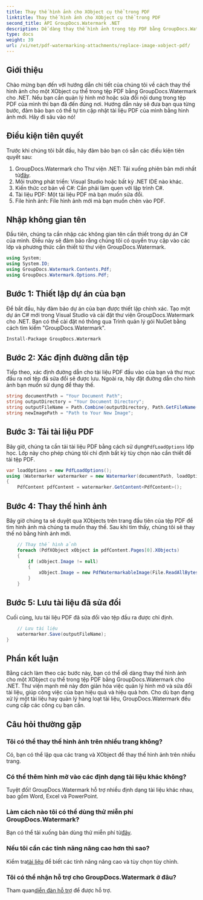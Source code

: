```yaml
---
title: Thay thế hình ảnh cho XObject cụ thể trong PDF
linktitle: Thay thế hình ảnh cho XObject cụ thể trong PDF
second_title: API GroupDocs.Watermark .NET
description: Dễ dàng thay thế hình ảnh trong tệp PDF bằng GroupDocs.Watermark cho .NET với hướng dẫn từng bước này. Hoàn hảo để quản lý nội dung PDF một cách hiệu quả.
type: docs
weight: 39
url: /vi/net/pdf-watermarking-attachments/replace-image-xobject-pdf/
---
```

## Giới thiệu
Chào mừng bạn đến với hướng dẫn chi tiết của chúng tôi về cách thay thế hình ảnh cho một XObject cụ thể trong tệp PDF bằng GroupDocs.Watermark cho .NET. Nếu bạn cần quản lý hình mờ hoặc sửa đổi nội dung trong tệp PDF của mình thì bạn đã đến đúng nơi. Hướng dẫn này sẽ đưa bạn qua từng bước, đảm bảo bạn có thể tự tin cập nhật tài liệu PDF của mình bằng hình ảnh mới. Hãy đi sâu vào nó!
## Điều kiện tiên quyết
Trước khi chúng tôi bắt đầu, hãy đảm bảo bạn có sẵn các điều kiện tiên quyết sau:
1.  GroupDocs.Watermark cho Thư viện .NET: Tải xuống phiên bản mới nhất từ[đây](https://releases.groupdocs.com/Watermark/net/).
2. Môi trường phát triển: Visual Studio hoặc bất kỳ .NET IDE nào khác.
3. Kiến thức cơ bản về C#: Cần phải làm quen với lập trình C#.
4. Tài liệu PDF: Một tài liệu PDF mà bạn muốn sửa đổi.
5. File hình ảnh: File hình ảnh mới mà bạn muốn chèn vào PDF.

## Nhập không gian tên
Đầu tiên, chúng ta cần nhập các không gian tên cần thiết trong dự án C# của mình. Điều này sẽ đảm bảo rằng chúng tôi có quyền truy cập vào các lớp và phương thức cần thiết từ thư viện GroupDocs.Watermark.
```csharp
using System;
using System.IO;
using GroupDocs.Watermark.Contents.Pdf;
using GroupDocs.Watermark.Options.Pdf;
```
## Bước 1: Thiết lập dự án của bạn
Để bắt đầu, hãy đảm bảo dự án của bạn được thiết lập chính xác. Tạo một dự án C# mới trong Visual Studio và cài đặt thư viện GroupDocs.Watermark cho .NET. Bạn có thể cài đặt nó thông qua Trình quản lý gói NuGet bằng cách tìm kiếm "GroupDocs.Watermark".
```sh
Install-Package GroupDocs.Watermark
```
## Bước 2: Xác định đường dẫn tệp
Tiếp theo, xác định đường dẫn cho tài liệu PDF đầu vào của bạn và thư mục đầu ra nơi tệp đã sửa đổi sẽ được lưu. Ngoài ra, hãy đặt đường dẫn cho hình ảnh bạn muốn sử dụng để thay thế.
```csharp
string documentPath = "Your Document Path";
string outputDirectory = "Your Document Directory";
string outputFileName = Path.Combine(outputDirectory, Path.GetFileName(documentPath));
string newImagePath = "Path to Your New Image";
```
## Bước 3: Tải tài liệu PDF
 Bây giờ, chúng ta cần tải tài liệu PDF bằng cách sử dụng`PdfLoadOptions` lớp học. Lớp này cho phép chúng tôi chỉ định bất kỳ tùy chọn nào cần thiết để tải tệp PDF.
```csharp
var loadOptions = new PdfLoadOptions();
using (Watermarker watermarker = new Watermarker(documentPath, loadOptions))
{
    PdfContent pdfContent = watermarker.GetContent<PdfContent>();
```
## Bước 4: Thay thế hình ảnh
Bây giờ chúng ta sẽ duyệt qua XObjects trên trang đầu tiên của tệp PDF để tìm hình ảnh mà chúng ta muốn thay thế. Sau khi tìm thấy, chúng tôi sẽ thay thế nó bằng hình ảnh mới.
```csharp
    // Thay thế hình ảnh
    foreach (PdfXObject xObject in pdfContent.Pages[0].XObjects)
    {
        if (xObject.Image != null)
        {
            xObject.Image = new PdfWatermarkableImage(File.ReadAllBytes(newImagePath));
        }
    }
```
## Bước 5: Lưu tài liệu đã sửa đổi
Cuối cùng, lưu tài liệu PDF đã sửa đổi vào tệp đầu ra được chỉ định.
```csharp
    // Lưu tài liệu
    watermarker.Save(outputFileName);
}
```

## Phần kết luận
Bằng cách làm theo các bước này, bạn có thể dễ dàng thay thế hình ảnh cho một XObject cụ thể trong tệp PDF bằng GroupDocs.Watermark cho .NET. Thư viện mạnh mẽ này đơn giản hóa việc quản lý hình mờ và sửa đổi tài liệu, giúp công việc của bạn hiệu quả và hiệu quả hơn. Cho dù bạn đang xử lý một tài liệu hay quản lý hàng loạt tài liệu, GroupDocs.Watermark đều cung cấp các công cụ bạn cần.
## Câu hỏi thường gặp
### Tôi có thể thay thế hình ảnh trên nhiều trang không?
Có, bạn có thể lặp qua các trang và XObject để thay thế hình ảnh trên nhiều trang.
### Có thể thêm hình mờ vào các định dạng tài liệu khác không?
Tuyệt đối! GroupDocs.Watermark hỗ trợ nhiều định dạng tài liệu khác nhau, bao gồm Word, Excel và PowerPoint.
### Làm cách nào tôi có thể dùng thử miễn phí GroupDocs.Watermark?
 Bạn có thể tải xuống bản dùng thử miễn phí từ[đây](https://releases.groupdocs.com/).
### Nếu tôi cần các tính năng nâng cao hơn thì sao?
 Kiểm tra[tài liệu](https://reference.groupdocs.com/Watermark/net/) để biết các tính năng nâng cao và tùy chọn tùy chỉnh.
### Tôi có thể nhận hỗ trợ cho GroupDocs.Watermark ở đâu?
 Tham quan[diễn đàn hỗ trợ](https://forum.groupdocs.com/c/watermark/19) để được hỗ trợ.